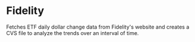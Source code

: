 # Fidelity
Fetches ETF daily dollar change data from Fidelity's website and creates a CVS file to analyze the trends over an interval of time.
